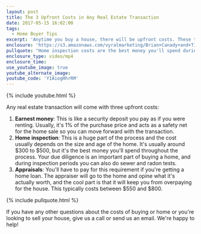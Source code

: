 ```yaml
---
layout: post
title: The 3 Upfront Costs in Any Real Estate Transaction
date: 2017-05-15 16:02:00
tags:
  - Home Buyer Tips
excerpt: 'Anytime you buy a house, there will be upfront costs. These three will always have to be paid, so you should prepare accordingly.'
enclosure: 'https://s3.amazonaws.com/vyralmarketing/Brian+Canady+and+Tim+Chase/Colorado+Springs+Real+Estate+3+upfront+costs+of+purchasing+a+home.mp4'
pullquote: "Home inspection costs are the best money you'll spend during the whole process."
enclosure_type: video/mp4
enclosure_time:
use_youtube_image: true
youtube_alternate_image:
youtube_code: 'Y1AiogHhrRM'
---
```



{% include youtube.html %}

Any real estate transaction will come with three upfront costs:

1. **Earnest money**: This is like a security deposit you pay as if you were renting. Usually, it's 1% of the purchase price and acts as a safety net for the home sale so you can move forward with the transaction.
2. **Home inspection**: This is a huge part of the process and the cost usually depends on the size and age of the home. It's usually around $300 to $500, but it's the best money you'll spend throughout the process. Your due diligence is an important part of buying a home, and during inspection periods you can also do sewer and radon tests.
3. **Appraisals**: You'll have to pay for this requirement if you're getting a home loan. The appraiser will go to the home and opine what it's actually worth, and the cool part is that it will keep you from overpaying for the house. This typically costs between $550 and $800.

{% include pullquote.html %}

If you have any other questions about the costs of buying or home or you're looking to sell your house, give us a call or send us an email. We're happy to help!